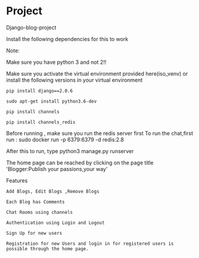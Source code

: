# Project

Django-blog-project

Install the following dependencies for this to work


Note: 

Make sure you have python 3 and not 2!!

Make sure you activate the virtual environment provided here(iso_venv) or install the following versions in your virtual                              environment

    pip install django==2.0.6

    sudo apt-get install python3.6-dev

    pip install channels

    pip install channels_redis
    
Before running , make sure you run the redis server first To run the chat,first run : sudo docker run -p 6379:6379 -d                                 redis:2.8

After this to run, type python3 manage.py runserver 

The home page can be reached by clicking on the page title 'Blogger:Publish your passions,your way'




Features
          
    Add Blogs, Edit Blogs ,Remove Blogs 

    Each Blog has Comments

    Chat Rooms using channels

    Authentication using Login and Logout

    Sign Up for new users

    Registration for new Users and login in for registered users is possible through the home page. 
